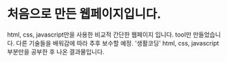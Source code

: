 # 처음으로 만든 웹페이지입니다.
html, css, javascript만을 사용한 비교적 간단한 웹페이지 입니다.
tool만 만들었습니다.
다른 기술들을 배워감에 따라 추후 보수할 예정.
'생활코딩' html, css, javascript 부분만을 공부한 후 나온 결과물입니다.
